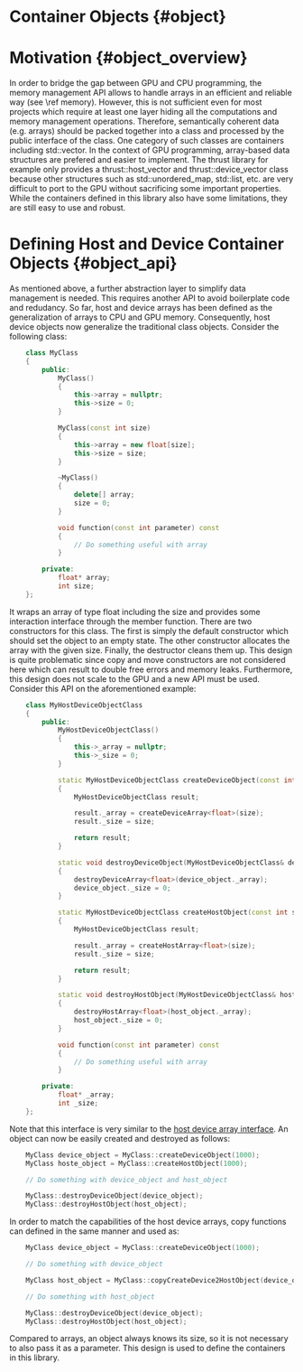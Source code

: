 Container Objects {#object}
=================

# Motivation {#object_overview}

In order to bridge the gap between GPU and CPU programming, the memory management API allows to handle arrays in an efficient and reliable way (see \ref memory). However, this is not sufficient even for most projects which require at least one layer hiding all the computations and memory management operations. Therefore, semantically coherent data (e.g. arrays) should be packed together into a class and processed by the public interface of the class. One category of such classes are containers including std::vector. In the context of GPU programming, array-based data structures are prefered and easier to implement. The thrust library for example only provides a thrust::host_vector and thrust::device_vector class because other structures such as std::unordered_map, std::list, etc. are very difficult to port to the GPU without sacrificing some important properties. While the containers defined in this library also have some limitations, they are still easy to use and robust.


# Defining Host and Device Container Objects {#object_api}

As mentioned above, a further abstraction layer to simplify data management is needed. This requires another API to avoid boilerplate code and redudancy. So far, host and device arrays has been defined as the generalization of arrays to CPU and GPU memory. Consequently, host device objects now generalize the traditional class objects. Consider the following class:

```cpp
    class MyClass
    {
        public:
            MyClass()
            {
                this->array = nullptr;
                this->size = 0;
            }

            MyClass(const int size)
            {
                this->array = new float[size];
                this->size = size;
            }

            ~MyClass()
            {
                delete[] array;
                size = 0;
            }

            void function(const int parameter) const
            {
                // Do something useful with array
            }

        private:
            float* array;
            int size;
    };
```

It wraps an array of type float including the size and provides some interaction interface through the member function. There are two constructors for this class. The first is simply the default constructor which should set the object to an empty state. The other constructor allocates the array with the given size. Finally, the destructor cleans them up. This design is quite problematic since copy and move constructors are not considered here which can result to double free errors and memory leaks. Furthermore, this design does not scale to the GPU and a new API must be used. Consider this API on the aforementioned example:

```cpp
    class MyHostDeviceObjectClass
    {
        public:
            MyHostDeviceObjectClass()
            {
                this->_array = nullptr;
                this->_size = 0;
            }

            static MyHostDeviceObjectClass createDeviceObject(const int size)
            {
                MyHostDeviceObjectClass result;

                result._array = createDeviceArray<float>(size);
                result._size = size;

                return result;
            }

            static void destroyDeviceObject(MyHostDeviceObjectClass& device_object)
            {
                destroyDeviceArray<float>(device_object._array);
                device_object._size = 0;
            }

            static MyHostDeviceObjectClass createHostObject(const int size)
            {
                MyHostDeviceObjectClass result;

                result._array = createHostArray<float>(size);
                result._size = size;

                return result;
            }

            static void destroyHostObject(MyHostDeviceObjectClass& host_object)
            {
                destroyHostArray<float>(host_object._array);
                host_object._size = 0;
            }

            void function(const int parameter) const
            {
                // Do something useful with array
            }

        private:
            float* _array;
            int _size;
    };
```

Note that this interface is very similar to the [host device array interface](#memory). An object can now be easily created and destroyed as follows:

```cpp
    MyClass device_object = MyClass::createDeviceObject(1000);
    MyClass hoste_object = MyClass::createHostObject(1000);

    // Do something with device_object and host_object

    MyClass::destroyDeviceObject(device_object);
    MyClass::destroyHostObject(host_object);
```

In order to match the capabilities of the host device arrays, copy functions can defined in the same manner and used as:

```cpp
    MyClass device_object = MyClass::createDeviceObject(1000);

    // Do something with device_object

    MyClass host_object = MyClass::copyCreateDevice2HostObject(device_object);

    // Do something with host_object

    MyClass::destroyDeviceObject(device_object);
    MyClass::destroyHostObject(host_object);
```

Compared to arrays, an object always knows its size, so it is not necessary to also pass it as a parameter. This design is used to define the containers in this library.
